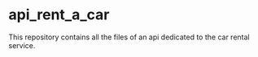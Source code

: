 # api_rent_a_car
 This repository contains all the files of an api dedicated to the car rental service.
